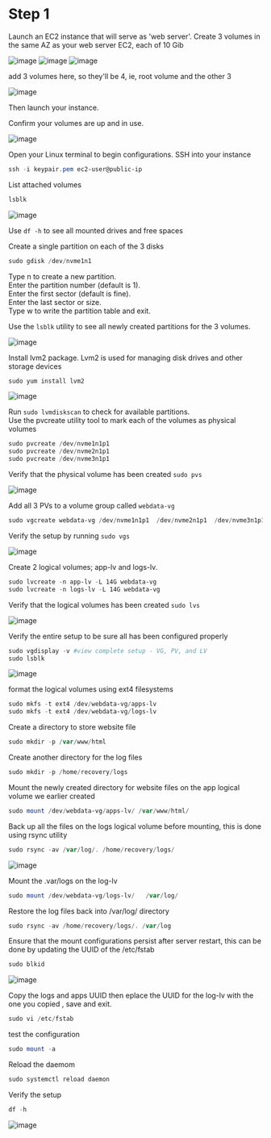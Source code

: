 # Step 1

Launch an EC2 instance that will serve as 'web server'. Create 3 volumes in the same AZ as your web server EC2, each of 10 Gib

![image](image/centos%20launch%203.jpg)
![image](image/centos%20launch%204.jpg)
![image](image/centos%20launch%205.jpg)

add 3 volumes here, so they'll be 4, ie, root volume and the other 3

![image](image/add%20volume.jpg)

Then launch your instance.

Confirm your volumes are up and in use.

![image](image/volumes%20in%20use.jpg)

Open your Linux terminal to begin configurations. SSH into your instance

```powershell
ssh -i keypair.pem ec2-user@public-ip
```

List attached volumes

```powershell
lsblk
```

![image](image/lsblk%201.jpg)

Use `df -h` to see all mounted drives and free spaces

Create a single partition on each of the 3 disks

```powershell
sudo gdisk /dev/nvme1n1
```

Type n to create a new partition.  
Enter the partition number (default is 1).  
Enter the first sector (default is fine).  
Enter the last sector or size.  
Type w to write the partition table and exit.

Use the `lsblk` utility to see all newly created partitions for the 3 volumes.

![image](image/lsblk%201.2.jpg)

Install lvm2 package. Lvm2 is used for managing disk drives and other storage devices

```powershell
sudo yum install lvm2
```

![image](image/install%20lvm2.jpg)

Run `sudo lvmdiskscan` to check for available partitions.  
Use the pvcreate utility tool to mark each of the volumes as physical volumes

```powershell
sudo pvcreate /dev/nvme1n1p1
sudo pvcreate /dev/nvme2n1p1
sudo pvcreate /dev/nvme3n1p1
```

Verify that the physical volume has been created `sudo pvs`

![image](image/sudo%20pvs.jpg)

Add all 3 PVs to a volume group called `webdata-vg`

```powershell
sudo vgcreate webdata-vg /dev/nvme1n1p1  /dev/nvme2n1p1  /dev/nvme3n1p1
```

Verify the setup by running `sudo vgs`

![image](image/sudo%20vgs.jpg)

Create 2 logical volumes; app-lv and logs-lv.

```powershell
sudo lvcreate -n app-lv -L 14G webdata-vg
sudo lvcreate -n logs-lv -L 14G webdata-vg
```

Verify that the logical volumes has been created `sudo lvs`

![image](image/sudo%20lvs.jpg)

Verify the entire setup to be sure all has been configured properly

```powershell
sudo vgdisplay -v #view complete setup - VG, PV, and LV
sudo lsblk
```

![image](image/sudo%20lsblk.jpg)

format the logical volumes using ext4 filesystems

```powershell
sudo mkfs -t ext4 /dev/webdata-vg/apps-lv
sudo mkfs -t ext4 /dev/webdata-vg/logs-lv
```

Create a directory to store website file

```powershell
sudo mkdir -p /var/www/html
```

Create another directory for the log files

```powershell
sudo mkdir -p /home/recovery/logs
```

Mount the newly created directory for website files on the app logical volume we earlier created

```powershell
sudo mount /dev/webdata-vg/apps-lv/ /var/www/html/
```

Back up all the files on the logs logical volume before mounting, this is done using rsync utility

```powershell
sudo rsync -av /var/log/. /home/recovery/logs/
```

![image](image/html%20logs.jpg)

Mount the .var/logs on the log-lv

```powershell
sudo mount /dev/webdata-vg/logs-lv/   /var/log/
```

Restore the log files back into /var/log/ directory

```powershell
sudo rsync -av /home/recovery/logs/. /var/log
```

Ensure that the mount configurations persist after server restart, this can be done by updating the UUID of the /etc/fstab

```powershell
sudo blkid
```

![image](image/sudo%20blkid.jpg)

Copy the logs and apps UUID then eplace the UUID for the log-lv with the one you copied , save and exit.

```powershell
sudo vi /etc/fstab
```

test the configuration

```powershell
sudo mount -a
```

Reload the daemom

```powershell
sudo systemctl reload daemon
```

Verify the setup

```powershell
df -h
```

![image](image/daemon.jpg)
